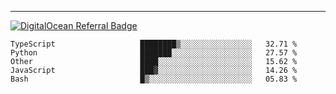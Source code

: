 ---
[![DigitalOcean Referral Badge](https://web-platforms.sfo2.digitaloceanspaces.com/WWW/Badge%203.svg)](https://www.digitalocean.com/?refcode=37fa54d82492&utm_campaign=Referral_Invite&utm_medium=Referral_Program&utm_source=badge)

<!--START_SECTION:waka-->

```text
TypeScript                   ████████▒░░░░░░░░░░░░░░░░   32.71 %
Python                       ███████░░░░░░░░░░░░░░░░░░   27.57 %
Other                        ████░░░░░░░░░░░░░░░░░░░░░   15.62 %
JavaScript                   ███▓░░░░░░░░░░░░░░░░░░░░░   14.26 %
Bash                         █▒░░░░░░░░░░░░░░░░░░░░░░░   05.83 %
```

<!--END_SECTION:waka-->


[linkedin]: https://www.linkedin.com/in/mohamed-elh/

